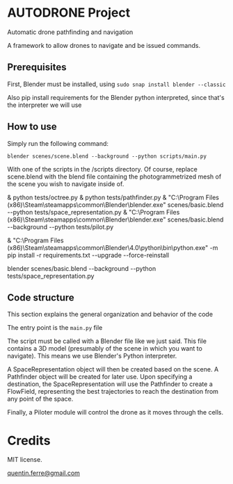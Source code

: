 # AUTODRONE Project
Automatic drone pathfinding and navigation

A framework to allow drones to navigate and be issued commands.

## Prerequisites

First, Blender must be installed, using `sudo snap install blender --classic`

Also pip install requirements for the Blender python interpreted, since that's the interpreter we will use

## How to use

Simply run the following command:
```
blender scenes/scene.blend --background --python scripts/main.py
```

With one of the scripts in the /scripts directory. Of course, replace scene.blend with the blend file containing the photogrammetrized mesh of the scene you wish to navigate inside of.









& python tests/octree.py
& python tests/pathfinder.py
& "C:\Program Files (x86)\Steam\steamapps\common\Blender\blender.exe" scenes/basic.blend --python tests/space_representation.py
& "C:\Program Files (x86)\Steam\steamapps\common\Blender\blender.exe" scenes/basic.blend --background --python tests/pilot.py

& "C:\Program Files (x86)\Steam\steamapps\common\Blender\4.0\python\bin\python.exe" -m pip install -r requirements.txt --upgrade --force-reinstall

blender scenes/basic.blend --background --python tests/space_representation.py








## Code structure

This section explains the general organization and behavior of the code

The entry point is the `main.py` file


The script must be called with a Blender file like we just said. This file contains a 3D model (presumably of the scene in which you want to navigate).
This means we use Blender's Python interpreter.






A SpaceRepresentation object will then be created based on the scene. A Pathfinder object will be created for later use.
Upon specifying a destination, the SpaceRepresentation will use the Pathfinder to create a FlowField, representing the best trajectories to reach the destination from any point of the space.

Finally, a Piloter module will control the drone as it moves through the cells.







# Credits

MIT license.

quentin.ferre@gmail.com